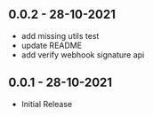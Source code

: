 ## 0.0.2 - 28-10-2021
  * add missing utils test
  * update README
  * add verify webhook signature api
## 0.0.1 - 28-10-2021
  - Initial Release